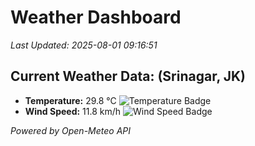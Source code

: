 
# Weather Dashboard

_Last Updated: 2025-08-01 09:16:51_

## Current Weather Data: (Srinagar, JK)
- **Temperature:** 29.8 °C ![Temperature Badge](https://img.shields.io/badge/Temperature-Medium%20Temp-green)
- **Wind Speed:** 11.8 km/h ![Wind Speed Badge](https://img.shields.io/badge/Wind%20Speed-Light%20Wind-blue)

*Powered by Open-Meteo API*
